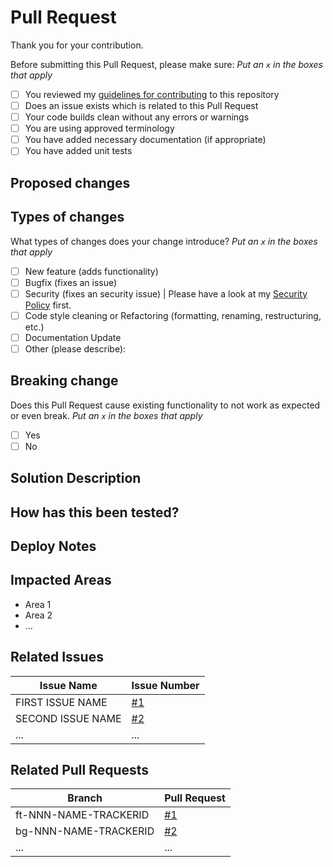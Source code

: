 <!-- Please provide a general summary of your changes in the Title above -->

# Pull Request
Thank you for your contribution.

Before submitting this Pull Request, please make sure: _Put an `x` in the boxes that apply_
- [ ] You reviewed my [guidelines for contributing](../docs/CONTRIBUTING.md) to this repository
- [ ] Does an issue exists which is related to this Pull Request <!--- This project only accepts Pull Requests related to open issues -->
- [ ] Your code builds clean without any errors or warnings
- [ ] You are using approved terminology
- [ ] You have added necessary documentation (if appropriate)
- [ ] You have added unit tests

## Proposed changes
<!-- Please describe the big picture of your changes here to communicate why I should accept this Pull Request. Why is this change required? What problem does it solve? -->

## Types of changes
What types of changes does your change introduce? _Put an `x` in the boxes that apply_
- [ ] New feature (adds functionality)   <!-- If suggesting a new feature or change, please discuss it in an issue first -->
- [ ] Bugfix (fixes an issue)            <!-- If fixing a bug, there should be an issue describing it with steps to reproduce -->
- [ ] Security (fixes an security issue) | Please have a look at my [Security Policy](../docs/SECURITY.md) first. <!-- If fixing a security issue, please have a look at our security policy (SECURITY.md) before. -->
- [ ] Code style cleaning or Refactoring (formatting, renaming, restructuring, etc.)
- [ ] Documentation Update
- [ ] Other (please describe):

## Breaking change
Does this Pull Request cause existing functionality to not work as expected or even break. _Put an `x` in the boxes that apply_
- [ ] Yes
- [ ] No

## Solution Description
<!-- Describe your code changes in detail. Explain the technical solution you have provided and how it supports the project. Also explain why you chose the solution you did and what alternatives you considered, etc...-->

## How has this been tested?
<!--- Please describe in detail how you tested your changes. -->
<!--- Include details of your testing environment, and the tests you ran to -->
<!--- see how your change affects other areas of the code, etc. -->

## Deploy Notes
<!-- Notes regarding deployment of your work. These should note any step, like db migrations, manual work, organizational stuff, etc.-->

## Impacted Areas
<!-- Please list parts of the project that this Pull Request will affect -->
- Area 1
- Area 2
- ...

## Related Issues
<!-- Please list and link to related issues -->
Issue Name        | Issue Number                 
------------------| ---------------------------- 
FIRST ISSUE NAME  | [#1](/user/project/issues/1) 
SECOND ISSUE NAME | [#2](/user/project/issues/2) 
...               | ...

## Related Pull Requests
<!-- Please list and link related Pull Requests against other branches -->
Branch                | Pull Request
----------------------| --------------------------
ft-NNN-NAME-TRACKERID | [#1](/user/project/pull/1)
bg-NNN-NAME-TRACKERID | [#2](/user/project/pull/2)
...                   | ...